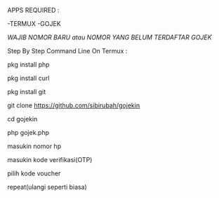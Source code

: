 APPS REQUIRED :

-TERMUX
-GOJEK

*WAJIB NOMOR BARU atau NOMOR YANG BELUM TERDAFTAR GOJEK*

Step By Step Command Line On Termux :

pkg install php

pkg install curl

pkg install git

git clone https://github.com/sibirubah/gojekin

cd gojekin

php gojek.php

masukin nomor hp

masukin kode verifikasi(OTP)

pilih kode voucher

repeat(ulangi seperti biasa)
